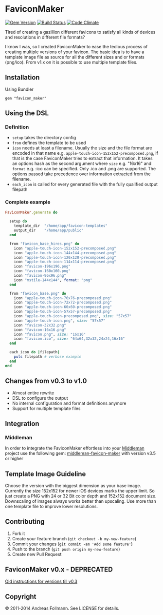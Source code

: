 # FaviconMaker 
[![Gem Version](https://badge.fury.io/rb/favicon_maker.svg)](http://badge.fury.io/rb/favicon_maker)
[![Build Status](https://secure.travis-ci.org/follmann/favicon_maker.png)](http://travis-ci.org/follmann/favicon_maker) [![Code Climate](https://codeclimate.com/github/follmann/favicon_maker.png)](https://codeclimate.com/github/follmann/favicon_maker)

Tired of creating a gazillion different favicons to satisfy all kinds of devices and resolutions in different file formats?

I know I was, so I created FaviconMaker to ease the tedious process of creating multiple versions of your favicon. The basic idea is to have a template image file as source for all the different sizes and or formats (png/ico). From v1.x on it is possible to use multiple template files.

## Installation
Using Bundler

``` shell
gem "favicon_maker"
```
## Using the DSL 
### Definition
* `setup` takes the directory config
* `from`  defines the template to be used
* `icon`  needs at least a filename. Usually the size and the file format are encoded in that name e.g. `apple-touch-icon-152x152-precomposed.png`, if that is the case FaviconMaker tries to extract that information. It takes an options hash as the second argument where `size` e.g. "16x16" and `format` e.g. :ico can be specified. Only .ico and .png are supported. The options passed take precedence over information extracted from the filename.
* `each_icon` is called for every generated file with the fully qualified output filepath

### Complete example
``` ruby
FaviconMaker.generate do
 
  setup do
    template_dir  "/home/app/favicon-templates"
    output_dir    "/home/app/public"
  end

  from "favicon_base_hires.png" do
    icon "apple-touch-icon-152x152-precomposed.png"
    icon "apple-touch-icon-144x144-precomposed.png"
    icon "apple-touch-icon-120x120-precomposed.png"
    icon "apple-touch-icon-114x114-precomposed.png"
    icon "favicon-196x196.png"
    icon "favicon-160x160.png"
    icon "favicon-96x96.png"
    icon "mstile-144x144", format: "png"
  end

  from "favicon_base.png" do
    icon "apple-touch-icon-76x76-precomposed.png"
    icon "apple-touch-icon-72x72-precomposed.png"
    icon "apple-touch-icon-60x60-precomposed.png"
    icon "apple-touch-icon-57x57-precomposed.png"
    icon "apple-touch-icon-precomposed.png", size: "57x57"
    icon "apple-touch-icon.png", size: "57x57"
    icon "favicon-32x32.png"
    icon "favicon-16x16.png"
    icon "favicon.png", size: "16x16"
    icon "favicon.ico", size: "64x64,32x32,24x24,16x16"
  end

  each_icon do |filepath|
    puts filepath # verbose example
  end
end
```

## Changes from v0.3 to v1.0
* Almost entire rewrite
* DSL to configure the output
* No internal configuration and format definitions anymore
* Support for multiple template files

## Integration
### Middleman
In order to integrate the FaviconMaker effortless into your [Middleman](https://github.com/tdreyno/middleman) project use the following gem: [middleman-favicon-maker](https://github.com/follmann/middleman-favicon-maker) with version v3.5 or higher

## Template Image Guideline
Choose the version with the biggest dimension as your base image. Currently the size 152x152 for newer iOS devices marks the upper limit. So just create a PNG with 24 or 32 Bit color depth and 152x152 document size. Downscaling of images always works better than upscaling. Use more than one template file to improve lower resolutions.

## Contributing
1. Fork it
2. Create your feature branch (`git checkout -b my-new-feature`)
3. Commit your changes (`git commit -am 'Add some feature'`)
4. Push to the branch (`git push origin my-new-feature`)
5. Create new Pull Request

## FaviconMaker v0.x - DEPRECATED
[Old instructions for versions till v0.3](OLD_INSTRUCTIONS.md)

## Copyright

&copy; 2011-2014 Andreas Follmann. See LICENSE for details.

